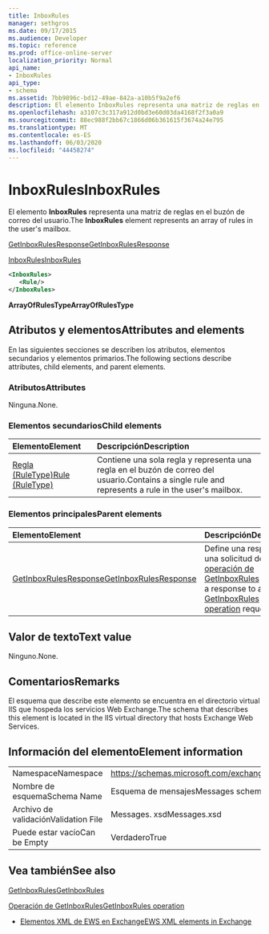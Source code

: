 ```yaml
---
title: InboxRules
manager: sethgros
ms.date: 09/17/2015
ms.audience: Developer
ms.topic: reference
ms.prod: office-online-server
localization_priority: Normal
api_name:
- InboxRules
api_type:
- schema
ms.assetid: 7bb9896c-bd12-49ae-842a-a10b5f9a2ef6
description: El elemento InboxRules representa una matriz de reglas en el buzón de correo del usuario.
ms.openlocfilehash: a3107c3c317a912d0bd3e60d03da4168f2f3a0a9
ms.sourcegitcommit: 88ec988f2bb67c1866d06b361615f3674a24e795
ms.translationtype: MT
ms.contentlocale: es-ES
ms.lasthandoff: 06/03/2020
ms.locfileid: "44458274"
---
```

# <a name="inboxrules"></a><span data-ttu-id="b04c8-103">InboxRules</span><span class="sxs-lookup"><span data-stu-id="b04c8-103">InboxRules</span></span>

<span data-ttu-id="b04c8-104">El elemento **InboxRules** representa una matriz de reglas en el buzón de correo del usuario.</span><span class="sxs-lookup"><span data-stu-id="b04c8-104">The **InboxRules** element represents an array of rules in the user's mailbox.</span></span> 
  
[<span data-ttu-id="b04c8-105">GetInboxRulesResponse</span><span class="sxs-lookup"><span data-stu-id="b04c8-105">GetInboxRulesResponse</span></span>](getinboxrulesresponse.md)
  
[<span data-ttu-id="b04c8-106">InboxRules</span><span class="sxs-lookup"><span data-stu-id="b04c8-106">InboxRules</span></span>](inboxrules.md)
  
```XML
<InboxRules>
   <Rule/>
</InboxRules>
```

 <span data-ttu-id="b04c8-107">**ArrayOfRulesType**</span><span class="sxs-lookup"><span data-stu-id="b04c8-107">**ArrayOfRulesType**</span></span>
## <a name="attributes-and-elements"></a><span data-ttu-id="b04c8-108">Atributos y elementos</span><span class="sxs-lookup"><span data-stu-id="b04c8-108">Attributes and elements</span></span>

<span data-ttu-id="b04c8-109">En las siguientes secciones se describen los atributos, elementos secundarios y elementos primarios.</span><span class="sxs-lookup"><span data-stu-id="b04c8-109">The following sections describe attributes, child elements, and parent elements.</span></span>
  
### <a name="attributes"></a><span data-ttu-id="b04c8-110">Atributos</span><span class="sxs-lookup"><span data-stu-id="b04c8-110">Attributes</span></span>

<span data-ttu-id="b04c8-111">Ninguna.</span><span class="sxs-lookup"><span data-stu-id="b04c8-111">None.</span></span>
  
### <a name="child-elements"></a><span data-ttu-id="b04c8-112">Elementos secundarios</span><span class="sxs-lookup"><span data-stu-id="b04c8-112">Child elements</span></span>

|<span data-ttu-id="b04c8-113">**Elemento**</span><span class="sxs-lookup"><span data-stu-id="b04c8-113">**Element**</span></span>|<span data-ttu-id="b04c8-114">**Descripción**</span><span class="sxs-lookup"><span data-stu-id="b04c8-114">**Description**</span></span>|
|:-----|:-----|
|[<span data-ttu-id="b04c8-115">Regla (RuleType)</span><span class="sxs-lookup"><span data-stu-id="b04c8-115">Rule (RuleType)</span></span>](rule-ruletype.md) <br/> |<span data-ttu-id="b04c8-116">Contiene una sola regla y representa una regla en el buzón de correo del usuario.</span><span class="sxs-lookup"><span data-stu-id="b04c8-116">Contains a single rule and represents a rule in the user's mailbox.</span></span>  <br/> |
   
### <a name="parent-elements"></a><span data-ttu-id="b04c8-117">Elementos principales</span><span class="sxs-lookup"><span data-stu-id="b04c8-117">Parent elements</span></span>

|<span data-ttu-id="b04c8-118">**Elemento**</span><span class="sxs-lookup"><span data-stu-id="b04c8-118">**Element**</span></span>|<span data-ttu-id="b04c8-119">**Descripción**</span><span class="sxs-lookup"><span data-stu-id="b04c8-119">**Description**</span></span>|
|:-----|:-----|
|[<span data-ttu-id="b04c8-120">GetInboxRulesResponse</span><span class="sxs-lookup"><span data-stu-id="b04c8-120">GetInboxRulesResponse</span></span>](getinboxrulesresponse.md) <br/> |<span data-ttu-id="b04c8-121">Define una respuesta a una solicitud de [operación de GetInboxRules](getinboxrules-operation.md) .</span><span class="sxs-lookup"><span data-stu-id="b04c8-121">Defines a response to a [GetInboxRules operation](getinboxrules-operation.md) request.</span></span>  <br/> |
   
## <a name="text-value"></a><span data-ttu-id="b04c8-122">Valor de texto</span><span class="sxs-lookup"><span data-stu-id="b04c8-122">Text value</span></span>

<span data-ttu-id="b04c8-123">Ninguno.</span><span class="sxs-lookup"><span data-stu-id="b04c8-123">None.</span></span>
  
## <a name="remarks"></a><span data-ttu-id="b04c8-124">Comentarios</span><span class="sxs-lookup"><span data-stu-id="b04c8-124">Remarks</span></span>

<span data-ttu-id="b04c8-125">El esquema que describe este elemento se encuentra en el directorio virtual IIS que hospeda los servicios Web Exchange.</span><span class="sxs-lookup"><span data-stu-id="b04c8-125">The schema that describes this element is located in the IIS virtual directory that hosts Exchange Web Services.</span></span>
  
## <a name="element-information"></a><span data-ttu-id="b04c8-126">Información del elemento</span><span class="sxs-lookup"><span data-stu-id="b04c8-126">Element information</span></span>

|||
|:-----|:-----|
|<span data-ttu-id="b04c8-127">Namespace</span><span class="sxs-lookup"><span data-stu-id="b04c8-127">Namespace</span></span>  <br/> |https://schemas.microsoft.com/exchange/services/2006/messages  <br/> |
|<span data-ttu-id="b04c8-128">Nombre de esquema</span><span class="sxs-lookup"><span data-stu-id="b04c8-128">Schema Name</span></span>  <br/> |<span data-ttu-id="b04c8-129">Esquema de mensajes</span><span class="sxs-lookup"><span data-stu-id="b04c8-129">Messages schema</span></span>  <br/> |
|<span data-ttu-id="b04c8-130">Archivo de validación</span><span class="sxs-lookup"><span data-stu-id="b04c8-130">Validation File</span></span>  <br/> |<span data-ttu-id="b04c8-131">Messages. xsd</span><span class="sxs-lookup"><span data-stu-id="b04c8-131">Messages.xsd</span></span>  <br/> |
|<span data-ttu-id="b04c8-132">Puede estar vacío</span><span class="sxs-lookup"><span data-stu-id="b04c8-132">Can be Empty</span></span>  <br/> |<span data-ttu-id="b04c8-133">Verdadero</span><span class="sxs-lookup"><span data-stu-id="b04c8-133">True</span></span>  <br/> |
   
## <a name="see-also"></a><span data-ttu-id="b04c8-134">Vea también</span><span class="sxs-lookup"><span data-stu-id="b04c8-134">See also</span></span>



[<span data-ttu-id="b04c8-135">GetInboxRules</span><span class="sxs-lookup"><span data-stu-id="b04c8-135">GetInboxRules</span></span>](getinboxrules.md)
  
[<span data-ttu-id="b04c8-136">Operación de GetInboxRules</span><span class="sxs-lookup"><span data-stu-id="b04c8-136">GetInboxRules operation</span></span>](getinboxrules-operation.md)


- [<span data-ttu-id="b04c8-137">Elementos XML de EWS en Exchange</span><span class="sxs-lookup"><span data-stu-id="b04c8-137">EWS XML elements in Exchange</span></span>](ews-xml-elements-in-exchange.md)

